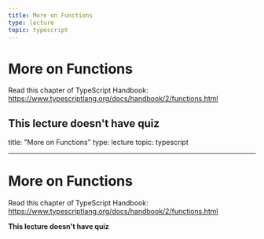 ```yaml
---
title: More on Functions
type: lecture
topic: typescript
---
```


# More on Functions

Read this chapter of TypeScript Handbook: https://www.typescriptlang.org/docs/handbook/2/functions.html

## **This lecture doesn't have quiz**

title: "More on Functions"
type: lecture
topic: typescript

---

# More on Functions

Read this chapter of TypeScript Handbook: https://www.typescriptlang.org/docs/handbook/2/functions.html

**This lecture doesn't have quiz**
